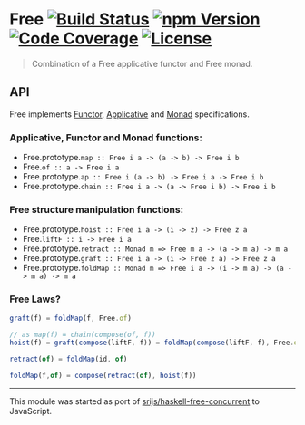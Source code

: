 # Free [![Build Status][build-image]][build] [![npm Version][version-image]][version] [![Code Coverage][coverage-image]][coverage] [![License][license-image]][license]

> Combination of a Free applicative functor and Free monad.


## API

Free implements [Functor](https://github.com/fantasyland/fantasy-land#functor), [Applicative](https://github.com/fantasyland/fantasy-land#applicative) and [Monad](https://github.com/fantasyland/fantasy-land#monad) specifications.

### Applicative, Functor and Monad functions:

- Free.prototype.`map :: Free i a -> (a -> b) -> Free i b`
- Free.`of :: a -> Free i a`
- Free.prototype.`ap :: Free i (a -> b) -> Free i a -> Free i b`
- Free.prototype.`chain :: Free i a -> (a -> Free i b) -> Free i b`


### Free structure manipulation functions:

- Free.prototype.`hoist :: Free i a -> (i -> z) -> Free z a`
- Free.`liftF :: i -> Free i a`
- Free.prototype.`retract :: Monad m => Free m a -> (a -> m a) -> m a`
- Free.prototype.`graft :: Free i a -> (i -> Free z a) -> Free z a`
- Free.prototype.`foldMap :: Monad m => Free i a -> (i -> m a) -> (a -> m a) -> m a`

### Free Laws?

```js
graft(f) = foldMap(f, Free.of)

// as map(f) = chain(compose(of, f))
hoist(f) = graft(compose(liftF, f)) = foldMap(compose(liftF, f), Free.of)

retract(of) = foldMap(id, of)

foldMap(f,of) = compose(retract(of), hoist(f))
```
---

This module was started as port of [srijs/haskell-free-concurrent][haskell-free-concurrent] to JavaScript.


[build-image]: https://img.shields.io/travis/safareli/free/master.svg
[build]: https://travis-ci.org/safareli/free

[version-image]: https://img.shields.io/npm/v/@safareli/free.svg
[version]: https://www.npmjs.com/package/@safareli/free

[coverage-image]: https://img.shields.io/codecov/c/github/safareli/free/master.svg
[coverage]: https://codecov.io/gh/safareli/free/branch/master

[license-image]: https://img.shields.io/github/license/safareli/free.svg
[license]: https://github.com/safareli/free/blob/master/LICENSE

[haskell-free-concurrent]: https://github.com/srijs/haskell-free-concurrent/blob/1a56280e8d63e037cf8f9e57aa17ac6a8ac817a5/src/Control/Concurrent/Free.hs
